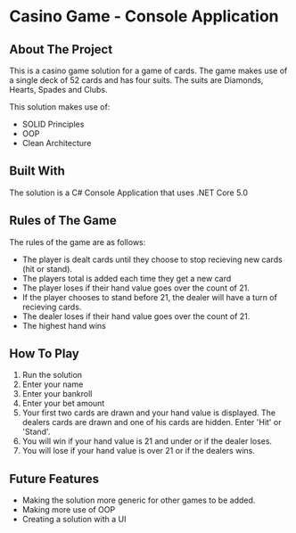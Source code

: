 # Casino Game - Console Application
## About The Project
This is a casino game solution for a game of cards. The game makes use of a single deck of 52 cards and has four suits. The suits are Diamonds, Hearts, Spades and Clubs. 

This solution makes use of:  
* SOLID Principles
* OOP
* Clean Architecture

## Built With
The solution is a C# Console Application that uses .NET Core 5.0 

## Rules of The Game
The rules of the game are as follows: 
* The player is dealt cards until they choose to stop recieving new cards (hit or stand). 
* The players total is added each time they get a new card
* The player loses if their hand value goes over the count of 21. 
* If the player chooses to stand before 21, the dealer will have a turn of recieving cards. 
* The dealer loses if their hand value goes over the count of 21. 
* The highest hand wins 

## How To Play
1. Run the solution 
2. Enter your name 
3. Enter your bankroll 
4. Enter your bet amount 
5. Your first two cards are drawn and your hand value is displayed. The dealers cards are drawn and one of his cards are hidden. Enter 'Hit' or 'Stand'. 
6. You will win if your hand value is 21 and under or if the dealer loses. 
7. You will lose if your hand value is over 21 or if the dealers wins. 

## Future Features 
* Making the solution more generic for other games to be added. 
* Making more use of OOP 
* Creating a solution with a UI
